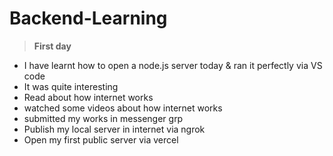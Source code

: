 # Backend-Learning
> **First day**
- I have learnt how to open a node.js server today & ran it perfectly via VS code
- It was quite interesting
- Read about how internet works
- watched some videos about how internet works
- submitted my works in messenger grp
- Publish my local server in internet via ngrok
- Open my first public server via vercel
